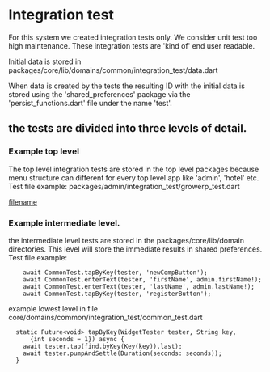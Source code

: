# Integration test

For this system we created integration tests only. We consider unit test too high maintenance. These integration tests are 'kind of' end user readable.

Initial data is stored in packages/core/lib/domains/common/integration_test/data.dart

When data is created by the tests the resulting ID with the initial data is stored using the 'shared_preferences' package via the 'persist_functions.dart' file under the name 'test'.


## the tests are divided into three levels of detail.

### Example top level
The top level integration tests are stored in the top level packages because menu structure can different for every top level app like 'admin', 'hotel' etc.  
Test file example: packages/admin/integration_test/growerp_test.dart

[filename](https://raw.githubusercontent.com/growerp/growerp/master/packages/admin/integration_test/growerp_test.dart ':include :type=code :fragment=createCompany')

### Example intermediate level.
the intermediate level tests are stored in the packages/core/lib/domain directories. This level will store the immediate results in shared preferences.  
Test file example: 
```
    await CommonTest.tapByKey(tester, 'newCompButton');
    await CommonTest.enterText(tester, 'firstName', admin.firstName!);
    await CommonTest.enterText(tester, 'lastName', admin.lastName!);
    await CommonTest.tapByKey(tester, 'registerButton');
```
example lowest level in file core/domains/common/integration_test/common_test.dart
```
  static Future<void> tapByKey(WidgetTester tester, String key,
      {int seconds = 1}) async {
    await tester.tap(find.byKey(Key(key)).last);
    await tester.pumpAndSettle(Duration(seconds: seconds));
  }

```